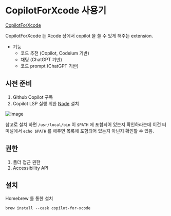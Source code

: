 
# CopilotForXcode 사용기

[CopilotForXcode](https://github.com/intitni/CopilotForXcode)

CopilotForXcode 는 Xcode 상에서 copilot 을 쓸 수 있게 해주는 extension.

* 기능
  * 코드 추천 (Copilot, Codeium 기반)
  * 채팅 (ChatGPT 기반)
  * 코드 prompt (ChatGPT 기반)

## 사전 준비

1. Github Copilot 구독
2. Copilot LSP 실행 위한 [Node](https://nodejs.org/en) 설치

![image](https://github.com/Yoojin99/TIL/assets/41438361/9b880115-fb4b-421b-bee4-1d664358821b)

참고로 설치 하면 `/usr/local/bin` 이 `$PATH` 에 포함되어 있는지 확인하라는데 이건 터미널에서 `echo $PATH` 를 해주면 목록에 포함되어 있는지 아닌지 확인할 수 있음.

## 권한

1. 폴더 접근 권한
2. Accessibility API

## 설치

Homebrew 를 통한 설치

```
brew install --cask copilot-for-xcode
```



